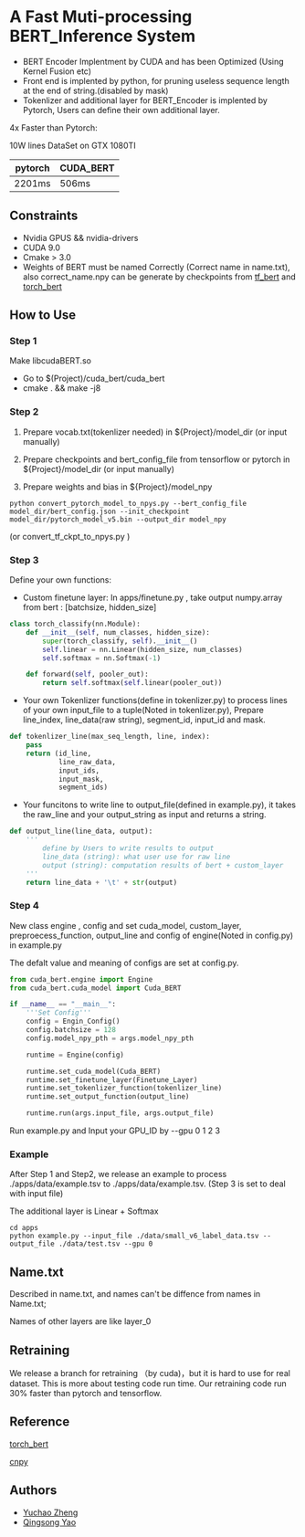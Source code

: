 # A Fast Muti-processing BERT_Inference System

- BERT Encoder Implentment by CUDA and has been Optimized (Using Kernel Fusion etc)
- Front end is implented by python, for pruning useless sequence length at the end of string.(disabled by mask)
- Tokenlizer and additional layer for BERT_Encoder is implented by Pytorch, Users can define their own additional layer.

4x Faster than Pytorch:

10W lines DataSet on GTX 1080TI

pytorch | CUDA_BERT
---- | ----
2201ms | 506ms

## Constraints
- Nvidia GPUS && nvidia-drivers
- CUDA 9.0
- Cmake > 3.0
- Weights of BERT must be named Correctly (Correct name in name.txt), also correct_name.npy can be generate by checkpoints from [tf_bert](https://github.com/google-research/bert) and [torch_bert](https://github.com/huggingface/pytorch-pretrained-BERT)
## How to Use


### Step 1 
Make libcudaBERT.so
- Go to $(Project)/cuda_bert/cuda_bert
- cmake . && make -j8 

### Step 2

1. Prepare vocab.txt(tokenlizer needed) in ${Project}/model_dir (or input manually)

2. Prepare checkpoints and bert_config_file from tensorflow or pytorch in ${Project}/model_dir  (or input manually)

3. Prepare weights and bias in ${Project}/model_npy
```shell
python convert_pytorch_model_to_npys.py --bert_config_file model_dir/bert_config.json --init_checkpoint model_dir/pytorch_model_v5.bin --output_dir model_npy
```
(or convert_tf_ckpt_to_npys.py )

### Step 3
Define your own functions:

- Custom finetune layer: In apps/finetune.py , take output numpy.array from bert : [batchsize, hidden_size]
```python
class torch_classify(nn.Module):
    def __init__(self, num_classes, hidden_size):
        super(torch_classify, self).__init__()
        self.linear = nn.Linear(hidden_size, num_classes)
        self.softmax = nn.Softmax(-1)

    def forward(self, pooler_out):
        return self.softmax(self.linear(pooler_out))
```
- Your own Tokenlizer functions(define in tokenlizer.py) to process lines of your own input_file to a tuple(Noted in tokenlizer.py), Prepare line_index, line_data(raw string), segment_id, input_id and mask.
```python
def tokenlizer_line(max_seq_length, line, index):
    pass
    return (id_line,
            line_raw_data,
            input_ids,
            input_mask,
            segment_ids)
```
- Your funcitons to write line to output_file(defined in example.py), it takes the raw_line and your output_string as input and returns a string.
```python
def output_line(line_data, output):
    '''
        define by Users to write results to output
        line_data (string): what user use for raw line
        output (string): computation results of bert + custom_layer
    '''
    return line_data + '\t' + str(output)
```

### Step 4 

New class engine , config and set cuda_model, custom_layer, preproecess_function, output_line and config of engine(Noted in config.py) in example.py

The defalt value and meaning of configs are set at config.py.

```python
from cuda_bert.engine import Engine
from cuda_bert.cuda_model import Cuda_BERT

if __name__ == "__main__":
    '''Set Config'''
    config = Engin_Config()
    config.batchsize = 128
    config.model_npy_pth = args.model_npy_pth

    runtime = Engine(config)

    runtime.set_cuda_model(Cuda_BERT)
    runtime.set_finetune_layer(Finetune_Layer)
    runtime.set_tokenlizer_function(tokenlizer_line)
    runtime.set_output_function(output_line)

    runtime.run(args.input_file, args.output_file)
```

Run example.py and Input your GPU_ID by --gpu 0 1 2 3

### Example
After Step 1 and Step2, we release an example to process ./apps/data/example.tsv to ./apps/data/example.tsv. (Step 3 is set to deal with input file)

The additional layer is Linear + Softmax

```shell
cd apps
python example.py --input_file ./data/small_v6_label_data.tsv --output_file ./data/test.tsv --gpu 0
```

## Name.txt
Described in name.txt, and names can't be diffence from names in Name.txt;

Names of other layers are like layer_0

## Retraining

We release a branch for retraining （by cuda)，but it is hard to use for real dataset.  This is more about testing code run time.  Our retraining code run 30% faster than pytorch and tensorflow.

## Reference
[torch_bert](https://github.com/huggingface/pytorch-pretrained-BERT)

[cnpy](https://github.com/rogersce/cnpy)

## Authors

- [Yuchao Zheng](https://github.com/YuchaoZheng)
- [Qingsong Yao](https://github.com/qsyao)


